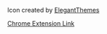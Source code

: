 Icon created by [ElegantThemes](http://www.elegantthemes.com/)

[Chrome Extension Link](https://chrome.google.com/webstore/detail/quick-card/olebddnnlnggemgcjgmnbiphmojfhcij?hl)
